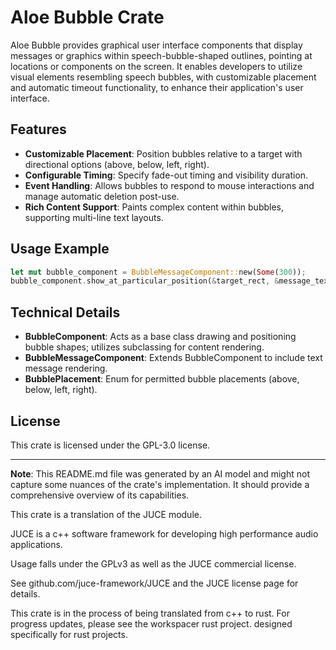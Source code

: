 # Aloe Bubble Crate

Aloe Bubble provides graphical user interface components that display messages or graphics within speech-bubble-shaped outlines, pointing at locations or components on the screen. It enables developers to utilize visual elements resembling speech bubbles, with customizable placement and automatic timeout functionality, to enhance their application's user interface.

## Features

- **Customizable Placement**: Position bubbles relative to a target with directional options (above, below, left, right).
- **Configurable Timing**: Specify fade-out timing and visibility duration.
- **Event Handling**: Allows bubbles to respond to mouse interactions and manage automatic deletion post-use.
- **Rich Content Support**: Paints complex content within bubbles, supporting multi-line text layouts.

## Usage Example

```rust
let mut bubble_component = BubbleMessageComponent::new(Some(300));
bubble_component.show_at_particular_position(&target_rect, &message_text, 5000, Some(true), Some(false));
```

## Technical Details

- **BubbleComponent**: Acts as a base class drawing and positioning bubble shapes; utilizes subclassing for content rendering.
- **BubbleMessageComponent**: Extends BubbleComponent to include text message rendering.
- **BubblePlacement**: Enum for permitted bubble placements (above, below, left, right).

## License

This crate is licensed under the GPL-3.0 license.

---

**Note**: This README.md file was generated by an AI model and might not capture some nuances of the crate's implementation. It should provide a comprehensive overview of its capabilities.

This crate is a translation of the JUCE module.

JUCE is a c++ software framework for developing high performance audio applications.

Usage falls under the GPLv3 as well as the JUCE commercial license.

See github.com/juce-framework/JUCE and the JUCE license page for details.

This crate is in the process of being translated from c++ to rust. For progress updates, please see the workspacer rust project. designed specifically for rust projects.

